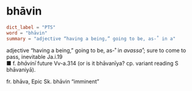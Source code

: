 # bhāvin

``` toml
dict_label = "PTS"
word = "bhāvin"
summary = "adjective “having a being,” going to be, as-˚ in a"
```

adjective “having a being,” going to be, as\-˚ in *avassa˚*; sure to come to pass, inevitable Ja.i.19  
■ f. *bhāvinī* future Vv\-a.314 (or is it bhāvanīya? cp. variant reading S bhāvaniyā).

fr. bhāva, Epic Sk. bhāvin “imminent”

